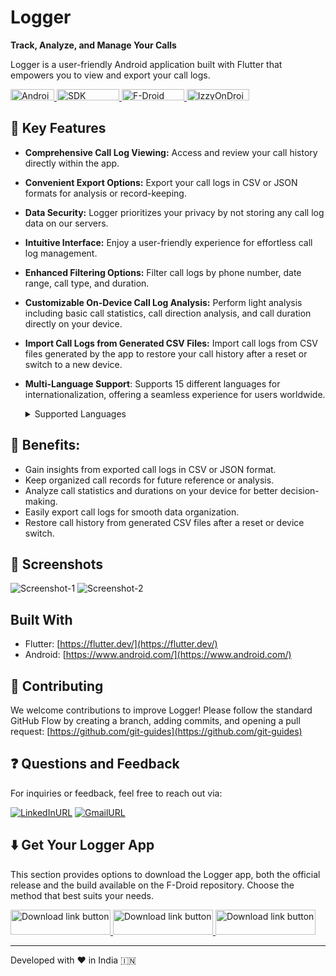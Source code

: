 # Logger

**Track, Analyze, and Manage Your Calls**

Logger is a user-friendly Android application built with Flutter that empowers you to view and export your call logs.

<a href="https://developer.android.com/">
<img src="https://img.shields.io/badge/Android-34A853.svg?style=for-the-badge&logo=Android&logoColor=white" alt="Android Badge" width="70" height="18"/>
</a>
<a href="https://developer.android.com/tools/releases/platforms">
<img src="https://img.shields.io/badge/min%20sdk%20version-21-red" alt="SDK Platform release notes " width="100" height="18"/>
</a>
<a href="https://f-droid.org/en/packages/com.logger.app/">
<img src="https://img.shields.io/f-droid/v/com.logger.app" alt="F-Droid Official Link" width="100" height="18"/>
</a>
</a>
<a href="https://apt.izzysoft.de/fdroid/index/apk/com.logger.app/">
<img src="https://img.shields.io/endpoint?url=https://apt.izzysoft.de/fdroid/api/v1/shield/com.logger.app" alt="IzzyOnDroid F-Droid Repository Link" width="100" height="18"/>
</a>

## 🧐 Key Features

- **Comprehensive Call Log Viewing:** Access and review your call history directly within the app.
- **Convenient Export Options:** Export your call logs in CSV or JSON formats for analysis or record-keeping.
- **Data Security:** Logger prioritizes your privacy by not storing any call log data on our servers.
- **Intuitive Interface:** Enjoy a user-friendly experience for effortless call log management.
- **Enhanced Filtering Options:** Filter call logs by phone number, date range, call type, and duration.
- **Customizable On-Device Call Log Analysis:** Perform light analysis including basic call statistics, call direction analysis, and call duration directly on your device.
- **Import Call Logs from Generated CSV Files:** Import call logs from CSV files generated by the app to restore your call history after a reset or switch to a new device.
- **Multi-Language Support**: Supports 15 different languages for internationalization, offering a seamless experience for users worldwide.

  <details>  
      <summary><emp>Supported Languages</emp></summary>  
        <ol type="1">
          <li>English (en)</li>
          <li>Hindi (hi)</li>
          <li>French (fr)</li>
          <li>Polish (pl)</li>
          <li>Portuguese (pt)</li>
          <li>Russian (ru)</li>
          <li>Spanish (es)</li>
          <li>Swedish (sv)</li>
          <li>German (de)</li>
          <li>Dutch (nl)</li>
          <li>Chinese (zh)</li>
          <li>Romanian (ro)</li>
          <li>Korean (ko)</li>
          <li>Finnish (fi)</li>
          <li>Japanese (ja)</li>
        </ol>
  </details>  


## 👏 **Benefits:**

- Gain insights from exported call logs in CSV or JSON format.
- Keep organized call records for future reference or analysis.
- Analyze call statistics and durations on your device for better decision-making.
- Easily export call logs for smooth data organization.
- Restore call history from generated CSV files after a reset or device switch.

## 🚀 Screenshots

![Screenshot-1](https://sanmeet007.github.io/public/logger/screenshot-7.png)
![Screenshot-2](https://sanmeet007.github.io/public/logger/screenshot-13.png)

## Built With

- Flutter: [https://flutter.dev/](https://flutter.dev/)
- Android: [https://www.android.com/](https://www.android.com/)

## 🍰 Contributing

We welcome contributions to improve Logger! Please follow the standard GitHub Flow by creating a branch, adding commits, and opening a pull request: [https://github.com/git-guides](https://github.com/git-guides)

## ❓ Questions and Feedback

For inquiries or feedback, feel free to reach out via:

[![LinkedInURL](https://img.shields.io/badge/linkedin-%230077B5.svg?&style=for-the-badge&logo=linkedin&logoColor=white)](https://www.linkedin.com/in/sanmeet007/)
[![GmailURL](https://img.shields.io/badge/gmail-%23ca0b4a.svg?&style=for-the-badge&logo=gmail&logoColor=white)](mailto:ssanmeet007@gmail.com)

## ⬇️ Get Your Logger App

This section provides options to download the Logger app, both the official release and the build available on the F-Droid repository. Choose the method that best suits your needs.

<p>
<a href="https://github.com/Sanmeet007/logger/releases/tag/v2.8.3">
<img src="https://img.shields.io/badge/download%20now-%236a1ae3.svg?&style=for-the-badge&logoColor=white" alt="Download link button" width="160" height="40"/>
</a>
<a href="https://apt.izzysoft.de/fdroid/index/apk/com.logger.app/">
<img src="https://gitlab.com/IzzyOnDroid/repo/-/raw/master/assets/IzzyOnDroid2.png" alt="Download link button" width="160" height="40"/>
</a>
<a href="https://f-droid.org/packages/com.logger.app">
<img src="https://upload.wikimedia.org/wikipedia/commons/thumb/a/a3/Get_it_on_F-Droid_%28material_design%29.svg/1199px-Get_it_on_F-Droid_%28material_design%29.svg.png" alt="Download link button" width="160" height="40"/>
</a>
<p align="center">
<hr>
Developed with ❤️ in India 🇮🇳
</p>
